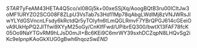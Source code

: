 $START$yFeAM43HETA4QSco/xI08Gj5k+00xeSSjXq/AoogBQtB3ru00ICItJw3oMF1URYZO2SCG08F8ZLpU3VsTab7s3Hd11Mp78qAbgLWdIMj8zVNJWRsJlwYLYdGSVncnLFsdy6kRctdQr5yTOIyfn6tLmQGLRmvF7YBrQPGJ614cGEeiOvA9UkHpPQ2JITfwi9XYyM25oGy/CnKIfFwd/UPibrEQ300/bwtX13FAF78fcK05Oo9NaYTGvRM9hLJsD0mJI+Bc6KEi9C6mrWY39sxhDCZqpN8LHQvSg2iKc9eIpnpKAoGkXUG0gBwh6hqozSw$END$